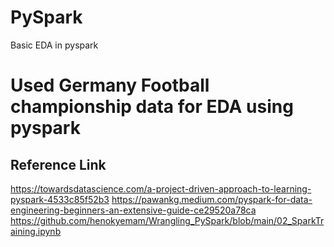 # PySpark
Basic EDA in pyspark

# Used Germany Football championship data for EDA using pyspark
## Reference Link
https://towardsdatascience.com/a-project-driven-approach-to-learning-pyspark-4533c85f52b3
https://pawankg.medium.com/pyspark-for-data-engineering-beginners-an-extensive-guide-ce29520a78ca
https://github.com/henokyemam/Wrangling_PySpark/blob/main/02_SparkTraining.ipynb
